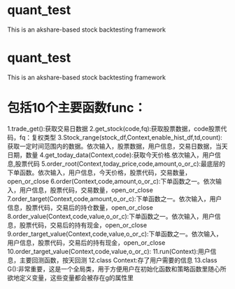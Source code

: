 # quant_test
This is an akshare-based stock backtesting framework
# quant_test
This is an akshare-based stock backtesting framework
# 包括10个主要函数func：
1.trade_get():获取交易日数据
2.get_stock(code,fq):获取股票数据，code股票代码，fq：复权类型
3.Stock_range(stock_df,Context,enable_hist_df,td,count):获取一定时间范围内的数据。依次输入，股票数据，用户信息，交易日数据，当天日期，数量
4.get_today_data(Context,code):获取今天价格.依次输入，用户信息,股票代码
5.order_root(Context,today_price,code,amount,o_or_c):最底层的下单函数。依次输入，用户信息，今天价格，股票代码，交易数量，open_or_close
6.order(Context,code,amount,o_or_c):下单函数之一。依次输入，用户信息，股票代码，交易数量，open_or_close
7.order_target(Context,code,amount,o_or_c):下单函数之一。依次输入，用户信息，股票代码，交易后的持仓数量，open_or_close
8.order_value(Context,code,value,o_or_c):下单函数之一。依次输入，用户信息，股票代码，交易后的持有现金，open_or_close
9.order_target_value(Context,code,value,o_or_c):下单函数之一。依次输入，用户信息，股票代码，交易后的持有现金，open_or_close
10.order_target_value(Context,code,value,o_or_c):
11.run(Context):用户信息，主要回测函数，按天回测
12.class Context:存了用户需要的信息
13.class G():非常重要，这是一个全局类，用于方便用户在初始化函数和策略函数里随心所欲地定义变量，这些变量都会被存在g的属性里

